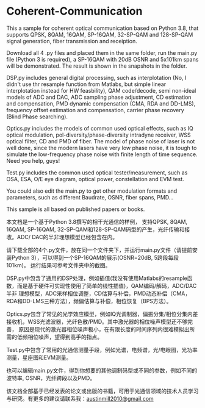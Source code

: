 # Coherent-Communication
This a sample for coherent optical communication based on Python 3.8, that supports QPSK, 8QAM, 16QAM, SP-16QAM, 32-SP-QAM and 128-SP-QAM
signal generation, fiber transmission and receiption.

Download all 4 .py files and placed them in the same folder, run the main.py file (Python 3 is required), a SP-16QAM with 20dB OSNR and 
5x101km spans will be demonstrated. The result is shown in the snapshots in the folder.

DSP.py includes general digital processing, such as interplotation (No, I didn't use thr resample function from Matlabs, but simple 
linear interplotation instead for HW feasbility), QAM code/decode, semi non-ideal models of ADC and DAC, ADC sampling phase adjustment,
CD estimation and compensation, PMD dynamic compensation (CMA, RDA and DD-LMS), frequency offset estimation and compensation, carrier
phase recovery (Blind Phase searching).

Optics.py includes the models of common used optical effects, such as IQ optical modulation, pol-diversity/phase-diversity intradyne 
receiver, WSS optical filter, CD and PMD of fiber. The model of phase noise of laser is not well done, since the modern lasers have very
low phase noise, it is tough to simulate the low-frequency phase noise with finite length of time sequence. Need you help, guys!

Test.py includes the common used optical tester/measurement, such as OSA, ESA, O/E eye diagram, optical power, constellation and EVM test.

You could also edit the main.py to get other modulation formats and parameters, such as different Baudrate, OSNR, fiber spans, PMD...

This sample is all based on published papers or books.


本文档是一个基于Python 3.8撰写的相干光通信的样例， 支持QPSK, 8QAM, 16QAM, SP-16QAM, 32-SP-QAM和128-SP-QAM码型的产生，光纤传输和接收。ADC/
DAC的半非理想模型已经包含在内。

请下载全部的4个.py文件，放在同一个文件夹下，并运行main.py文件（请提前安装Python 3），可以得到一个SP-16QAM的展示(OSNR=20dB, 5跨段每段101km)。
运行结果可参考文件夹中的截图。

DSP.py中包含了通用的DSP处理，例如插值(我没有使用Matlabs的resample函数，而是基于硬件可实现性使用了简单的线性插值)，QAM编码/解码，ADC/DAC半非
理想模型，ADC采样相位调整，CD估算与补偿，PMD动态补偿（CMA，RDA和DD-LMS三种方法），频偏估算与补偿，相位恢复（BPS方法）。

Optics.py包含了常见的光学效应模型，例如IQ光调制器，偏振分集/相位分集内差接收机，WSS光滤波器，光纤色散/PMD。其中激光器的相位噪声模型还不够完善，
原因是现代的激光器相位噪声极小，在有限长度的时间序列内很难模拟出所需的低频相位噪声，望得到高手的指点。

Test.py中包含了常用的光通信测量手段，例如光谱，电频谱，光/电眼图，光功率测量，星座图和EVM测量。

也可以编辑main.py文件，得到你想要的其他调制码型或不同的参数，例如不同的波特率, OSNR，光纤跨段以及PMD。

该文档全部基于已经发表的论文或出版的书籍，可用于光通信领域的技术人员学习与研究。有更多的建议请联系我：austinmill2010@gmail.com
